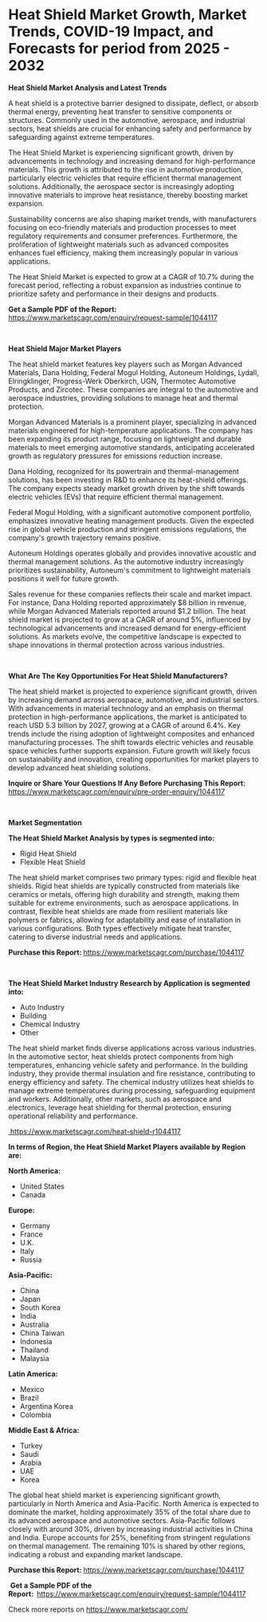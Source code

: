 <p><h1>Heat Shield Market Growth, Market Trends, COVID-19 Impact, and Forecasts for period from 2025 - 2032</h1></p><p><strong>Heat Shield Market Analysis and Latest Trends</strong></p>
<p><p>A heat shield is a protective barrier designed to dissipate, deflect, or absorb thermal energy, preventing heat transfer to sensitive components or structures. Commonly used in the automotive, aerospace, and industrial sectors, heat shields are crucial for enhancing safety and performance by safeguarding against extreme temperatures.</p><p>The Heat Shield Market is experiencing significant growth, driven by advancements in technology and increasing demand for high-performance materials. This growth is attributed to the rise in automotive production, particularly electric vehicles that require efficient thermal management solutions. Additionally, the aerospace sector is increasingly adopting innovative materials to improve heat resistance, thereby boosting market expansion. </p><p>Sustainability concerns are also shaping market trends, with manufacturers focusing on eco-friendly materials and production processes to meet regulatory requirements and consumer preferences. Furthermore, the proliferation of lightweight materials such as advanced composites enhances fuel efficiency, making them increasingly popular in various applications. </p><p>The Heat Shield Market is expected to grow at a CAGR of 10.7% during the forecast period, reflecting a robust expansion as industries continue to prioritize safety and performance in their designs and products.</p></p>
<p><strong>Get a Sample PDF of the Report:&nbsp;</strong> <a href="https://www.marketscagr.com/enquiry/request-sample/1044117?utm_campaign=1999&utm_medium=2&utm_source=Github&utm_content=ia&utm_term=31012025&utm_id=heat-shield">https://www.marketscagr.com/enquiry/request-sample/1044117</a></p>
<p>&nbsp;</p>
<p><strong>Heat Shield Major Market Players</strong></p>
<p><p>The heat shield market features key players such as Morgan Advanced Materials, Dana Holding, Federal Mogul Holding, Autoneum Holdings, Lydall, Elringklinger, Progress-Werk Oberkirch, UGN, Thermotec Automotive Products, and Zircotec. These companies are integral to the automotive and aerospace industries, providing solutions to manage heat and thermal protection.</p><p>Morgan Advanced Materials is a prominent player, specializing in advanced materials engineered for high-temperature applications. The company has been expanding its product range, focusing on lightweight and durable materials to meet emerging automotive standards, anticipating accelerated growth as regulatory pressures for emissions reduction increase.</p><p>Dana Holding, recognized for its powertrain and thermal-management solutions, has been investing in R&D to enhance its heat-shield offerings. The company expects steady market growth driven by the shift towards electric vehicles (EVs) that require efficient thermal management.</p><p>Federal Mogul Holding, with a significant automotive component portfolio, emphasizes innovative heating management products. Given the expected rise in global vehicle production and stringent emissions regulations, the company's growth trajectory remains positive.</p><p>Autoneum Holdings operates globally and provides innovative acoustic and thermal management solutions. As the automotive industry increasingly prioritizes sustainability, Autoneum's commitment to lightweight materials positions it well for future growth.</p><p>Sales revenue for these companies reflects their scale and market impact. For instance, Dana Holding reported approximately $8 billion in revenue, while Morgan Advanced Materials reported around $1.2 billion. The heat shield market is projected to grow at a CAGR of around 5%, influenced by technological advancements and increased demand for energy-efficient solutions. As markets evolve, the competitive landscape is expected to shape innovations in thermal protection across various industries.</p></p>
<p>&nbsp;</p>
<p><strong>What Are The Key Opportunities For Heat Shield Manufacturers?</strong></p>
<p><p>The heat shield market is projected to experience significant growth, driven by increasing demand across aerospace, automotive, and industrial sectors. With advancements in material technology and an emphasis on thermal protection in high-performance applications, the market is anticipated to reach USD 5.3 billion by 2027, growing at a CAGR of around 6.4%. Key trends include the rising adoption of lightweight composites and enhanced manufacturing processes. The shift towards electric vehicles and reusable space vehicles further supports expansion. Future growth will likely focus on sustainability and innovation, creating opportunities for market players to develop advanced heat shielding solutions.</p></p>
<p><strong>Inquire or Share Your Questions If Any Before Purchasing This Report:</strong> <a href="https://www.marketscagr.com/enquiry/pre-order-enquiry/1044117?utm_campaign=1999&utm_medium=2&utm_source=Github&utm_content=ia&utm_term=31012025&utm_id=heat-shield">https://www.marketscagr.com/enquiry/pre-order-enquiry/1044117</a></p>
<p>&nbsp;</p>
<p><strong>Market Segmentation</strong></p>
<p><strong>The Heat Shield Market Analysis by types is segmented into:</strong></p>
<p><ul><li>Rigid Heat Shield</li><li>Flexible Heat Shield</li></ul></p>
<p><p>The heat shield market comprises two primary types: rigid and flexible heat shields. Rigid heat shields are typically constructed from materials like ceramics or metals, offering high durability and strength, making them suitable for extreme environments, such as aerospace applications. In contrast, flexible heat shields are made from resilient materials like polymers or fabrics, allowing for adaptability and ease of installation in various configurations. Both types effectively mitigate heat transfer, catering to diverse industrial needs and applications.</p></p>
<p><strong>Purchase this Report:&nbsp;</strong><a href="https://www.marketscagr.com/purchase/1044117?utm_campaign=1999&utm_medium=2&utm_source=Github&utm_content=ia&utm_term=31012025&utm_id=heat-shield">https://www.marketscagr.com/purchase/1044117</a></p>
<p>&nbsp;</p>
<p><strong>The Heat Shield Market Industry Research by Application is segmented into:</strong></p>
<p><ul><li>Auto Industry</li><li>Building</li><li>Chemical Industry</li><li>Other</li></ul></p>
<p><p>The heat shield market finds diverse applications across various industries. In the automotive sector, heat shields protect components from high temperatures, enhancing vehicle safety and performance. In the building industry, they provide thermal insulation and fire resistance, contributing to energy efficiency and safety. The chemical industry utilizes heat shields to manage extreme temperatures during processing, safeguarding equipment and workers. Additionally, other markets, such as aerospace and electronics, leverage heat shielding for thermal protection, ensuring operational reliability and performance.</p></p>
<p><a href="https://www.marketscagr.com/heat-shield-r1044117?utm_campaign=1999&utm_medium=2&utm_source=Github&utm_content=ia&utm_term=31012025&utm_id=heat-shield">&nbsp;https://www.marketscagr.com/heat-shield-r1044117</a></p>
<p><strong>In terms of Region, the Heat Shield Market Players available by Region are:</strong></p>
<p>
    <p> <strong> North America: </strong>
        <ul>
            <li>United States</li>
            <li>Canada</li>
        </ul>
        </p> 
    <p> <strong> Europe: </strong>
        <ul>
            <li>Germany</li>
            <li>France</li>
            <li>U.K.</li>
            <li>Italy</li>
            <li>Russia</li>
        </ul>
        </p> 
    <p> <strong> Asia-Pacific: </strong>
        <ul>
            <li>China</li>
            <li>Japan</li>
            <li>South Korea</li>
            <li>India</li>
            <li>Australia</li>
            <li>China Taiwan</li>
            <li>Indonesia</li>
            <li>Thailand</li>
            <li>Malaysia</li>
        </ul>
        </p> 
    <p> <strong> Latin America: </strong>
        <ul>
            <li>Mexico</li>
            <li>Brazil</li>
            <li>Argentina Korea</li>
            <li>Colombia</li>
        </ul>
        </p> 
    <p> <strong> Middle East & Africa: </strong>
        <ul>
            <li>Turkey</li>
            <li>Saudi</li>
            <li>Arabia</li>
            <li>UAE</li>
            <li>Korea</li>
        </ul>
    </p>
    </p>
<p><p>The global heat shield market is experiencing significant growth, particularly in North America and Asia-Pacific. North America is expected to dominate the market, holding approximately 35% of the total share due to its advanced aerospace and automotive sectors. Asia-Pacific follows closely with around 30%, driven by increasing industrial activities in China and India. Europe accounts for 25%, benefiting from stringent regulations on thermal management. The remaining 10% is shared by other regions, indicating a robust and expanding market landscape.</p></p>
<p><strong>Purchase this Report: </strong><a href="https://www.marketscagr.com/purchase/1044117?utm_campaign=1999&utm_medium=2&utm_source=Github&utm_content=ia&utm_term=31012025&utm_id=heat-shield">https://www.marketscagr.com/purchase/1044117</a></p>
<p>&nbsp;<strong>Get a Sample PDF of the Report:&nbsp;&nbsp;</strong><a href="https://www.marketscagr.com/enquiry/request-sample/1044117?utm_campaign=1999&utm_medium=2&utm_source=Github&utm_content=ia&utm_term=31012025&utm_id=heat-shield">https://www.marketscagr.com/enquiry/request-sample/1044117</a></p>
<p><strong></strong></p>
<p>Check more reports on <a href="https://www.marketscagr.com/?utm_campaign=1999&utm_medium=2&utm_source=Github&utm_content=ia&utm_term=31012025&utm_id=heat-shield">https://www.marketscagr.com/</a></p>